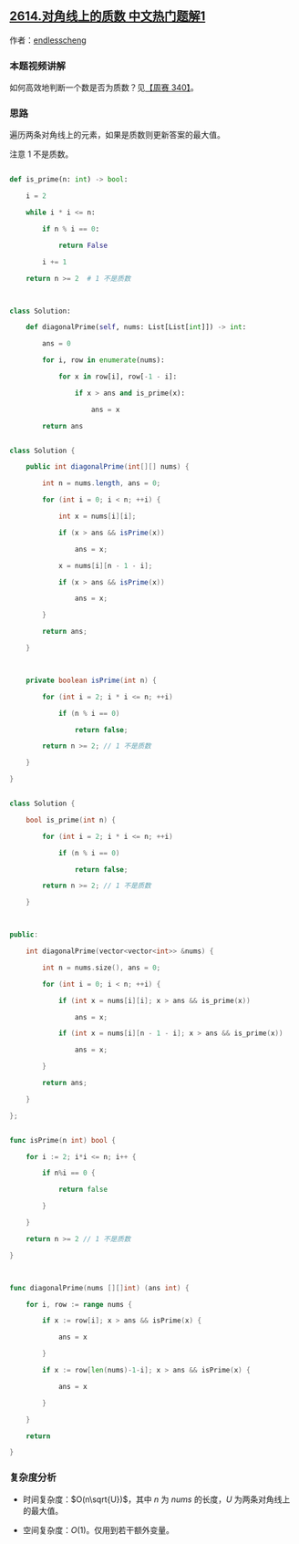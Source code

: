 ## [2614.对角线上的质数 中文热门题解1](https://leetcode.cn/problems/prime-in-diagonal/solutions/100000/pan-duan-zhi-shu-by-endlesscheng-m6nt)

作者：[endlesscheng](https://leetcode.cn/u/endlesscheng)

### 本题视频讲解

如何高效地判断一个数是否为质数？见[【周赛 340】](https://www.bilibili.com/video/BV1iN411w7my/)。

### 思路

遍历两条对角线上的元素，如果是质数则更新答案的最大值。

注意 $1$ 不是质数。

```py [sol1-Python3]
def is_prime(n: int) -> bool:
    i = 2
    while i * i <= n:
        if n % i == 0:
            return False
        i += 1
    return n >= 2  # 1 不是质数

class Solution:
    def diagonalPrime(self, nums: List[List[int]]) -> int:
        ans = 0
        for i, row in enumerate(nums):
            for x in row[i], row[-1 - i]:
                if x > ans and is_prime(x):
                    ans = x
        return ans
```

```java [sol1-Java]
class Solution {
    public int diagonalPrime(int[][] nums) {
        int n = nums.length, ans = 0;
        for (int i = 0; i < n; ++i) {
            int x = nums[i][i];
            if (x > ans && isPrime(x))
                ans = x;
            x = nums[i][n - 1 - i];
            if (x > ans && isPrime(x))
                ans = x;
        }
        return ans;
    }

    private boolean isPrime(int n) {
        for (int i = 2; i * i <= n; ++i)
            if (n % i == 0)
                return false;
        return n >= 2; // 1 不是质数
    }
}
```

```cpp [sol1-C++]
class Solution {
    bool is_prime(int n) {
        for (int i = 2; i * i <= n; ++i)
            if (n % i == 0)
                return false;
        return n >= 2; // 1 不是质数
    }

public:
    int diagonalPrime(vector<vector<int>> &nums) {
        int n = nums.size(), ans = 0;
        for (int i = 0; i < n; ++i) {
            if (int x = nums[i][i]; x > ans && is_prime(x))
                ans = x;
            if (int x = nums[i][n - 1 - i]; x > ans && is_prime(x))
                ans = x;
        }
        return ans;
    }
};
```

```go [sol1-Go]
func isPrime(n int) bool {
	for i := 2; i*i <= n; i++ {
		if n%i == 0 {
			return false
		}
	}
	return n >= 2 // 1 不是质数
}

func diagonalPrime(nums [][]int) (ans int) {
	for i, row := range nums {
		if x := row[i]; x > ans && isPrime(x) {
			ans = x
		}
		if x := row[len(nums)-1-i]; x > ans && isPrime(x) {
			ans = x
		}
	}
	return
}
```

### 复杂度分析

- 时间复杂度：$O(n\sqrt{U})$，其中 $n$ 为 $\textit{nums}$ 的长度，$U$ 为两条对角线上的最大值。
- 空间复杂度：$O(1)$。仅用到若干额外变量。
